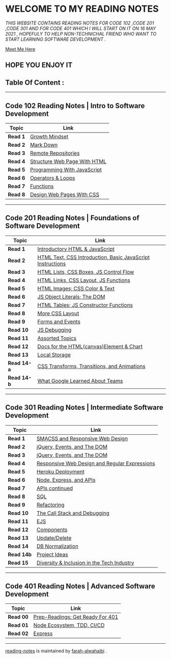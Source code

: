 # **WELCOME TO MY READING NOTES** 
*THIS WEBSITE CONTAINS READING NOTES FOR CODE 102 ,CODE 201 ,CODE 301 AND FOR CODE 401 WHICH I WILL START ON IT ON 16 MAY 2021 , HOPEFULY TO HELP NON-TECHNICHAL FRIEND WHO WANT TO START LEARNING SOFTWARE DEVELOPMENT .*

[Meet Me Here](https://github.com/farahalwahaibi/Reading-Notes/blob/main/Resume.md) 

## **HOPE YOU ENJOY IT**
## **Table Of Content :**
***
## **Code 102 Reading Notes | Intro to Software Development**
**Topic** | **Link**
----- | -----
**Read 1** | [Growth Mindset](https://github.com/farahalwahaibi/Reading-Notes/blob/main/Code-102\reading-notes\class-01.md) 
**Read 2** | [Mark Down](https://github.com/farahalwahaibi/Reading-Notes/blob/main/Code-102\reading-notes\class-02.md) 
**Read 3** | [Remote Repositories](https://github.com/farahalwahaibi/Reading-Notes/blob/main/Code-102\reading-notes\class-03.md)
**Read 4** | [Structure Web Page With HTML](https://github.com/farahalwahaibi/Reading-Notes/blob/main/Code-102\reading-notes\class-04.md)
**Read 5** | [Programming With JavaScript](https://github.com/farahalwahaibi/Reading-Notes/blob/main/Code-102\reading-notes\class-05.md)
**Read 6** | [Operators & Loops](https://github.com/farahalwahaibi/Reading-Notes/blob/main/Code-102\reading-notes\class-06.md)
**Read 7** | [Functions](https://github.com/farahalwahaibi/Reading-Notes/blob/main/Code-102\reading-notes\class-07.md)
**Read 8** | [Design Web Pages With CSS](https://github.com/farahalwahaibi/Reading-Notes/blob/main/Code-102\reading-notes\class-08.md) 
***

## **Code 201 Reading Notes | Foundations of Software Development**
**Topic** | **Link**
----- | ----- 
**Read 1** | [Introductory HTML & JavaScript](https://github.com/farahalwahaibi/Reading-Notes/blob/main/Code-201\reading-notes\class-01.md)
**Read 2** | [HTML Text, CSS Introduction, Basic JavaScript Instructions](https://github.com/farahalwahaibi/Reading-Notes/blob/main/Code-201\reading-notes\class-02.md)
**Read 3** | [HTML Lists, CSS Boxes, JS Control Flow](https://github.com/farahalwahaibi/Reading-Notes/blob/main/Code-201\reading-notes\class-03.md)
**Read 4** |[HTML Links, CSS Layout, JS Functions](https://github.com/farahalwahaibi/Reading-Notes/blob/main/Code-201\reading-notes\class-04.md)
**Read 5** | [HTML Images; CSS Color & Text](https://github.com/farahalwahaibi/Reading-Notes/blob/main/Code-201\reading-notes\class-05.md)   
**Read 6** | [JS Object Literals; The DOM](https://github.com/farahalwahaibi/Reading-Notes/blob/main/Code-201\reading-notes\class-06.md)
**Read 7** | [HTML Tables; JS Constructor Functions](https://github.com/farahalwahaibi/Reading-Notes/blob/main/Code-201\reading-notes\class-07.md)
**Read 8** | [More CSS Layout](https://github.com/farahalwahaibi/Reading-Notes/blob/main/Code-201\reading-notes\class-08.md)
**Read 9** | [Forms and Events](https://github.com/farahalwahaibi/Reading-Notes/blob/main/Code-201\reading-notes\class-09.md)
**Read 10** | [JS Debugging](https://github.com/farahalwahaibi/Reading-Notes/blob/main/Code-201\reading-notes\class-10.md)
**Read 11** | [Assorted Topics](https://github.com/farahalwahaibi/Reading-Notes/blob/main/Code-201\reading-notes\class-11.md)
**Read 12** | [Docs for the HTML(canvas)Element & Chart](https://github.com/farahalwahaibi/Reading-Notes/blob/main/Code-201\reading-notes\class-12.md)
**Read 13** | [Local Storage](https://github.com/farahalwahaibi/Reading-Notes/blob/main/Code-201\reading-notes\class-13.md)
**Read 14-a** | [CSS Transforms, Transitions, and Animations](https://github.com/farahalwahaibi/Reading-Notes/blob/main/Code-201\reading-notes\class-14a.md)
**Read 14-b** | [What Google Learned About Teams](https://github.com/farahalwahaibi/Reading-Notes/blob/main/Code-201\reading-notes\class-14b.md)
***

## **Code 301 Reading Notes | Intermediate Software Development**
**Topic** | **Link**
----- | -----
**Read 1** | [SMACSS and Responsive Web Design](https://github.com/farahalwahaibi/Reading-Notes/blob/main/Code-301\reading-notes\class-01.md)
**Read 2** | [jQuery, Events, and The DOM](https://github.com/farahalwahaibi/Reading-Notes/blob/main/Code-301\reading-notes\class-02.md)
**Read 3** | [jQuery, Events, and The DOM](https://github.com/farahalwahaibi/Reading-Notes/blob/main/Code-301\reading-notes\class-03.md)
**Read 4** | [Responsive Web Design and Regular Expressions](https://github.com/farahalwahaibi/Reading-Notes/blob/main/Code-301\reading-notes\class-04.md)
**Read 5** | [Heroku Deployment](https://github.com/farahalwahaibi/Reading-Notes/blob/main/Code-301\reading-notes\class-05.md)
**Read 6** | [Node, Express, and APIs](https://github.com/farahalwahaibi/Reading-Notes/blob/main/Code-301\reading-notes\class-06.md)
**Read 7** | [APIs continued](https://github.com/farahalwahaibi/Reading-Notes/blob/main/Code-301\reading-notes\class-07.md)
**Read 8** | [SQL](https://github.com/farahalwahaibi/Reading-Notes/blob/main/Code-301\reading-notes\class-08.md)
**Read 9** | [Refactoring](https://github.com/farahalwahaibi/Reading-Notes/blob/main/Code-301\reading-notes\class-09.md)
**Read 10** | [The Call Stack and Debugging](https://github.com/farahalwahaibi/Reading-Notes/blob/main/Code-301\reading-notes\class-10.md)
**Read 11** | [EJS](https://github.com/farahalwahaibi/Reading-Notes/blob/main/Code-301\reading-notes\class-11.md)
**Read 12** | [Components](https://github.com/farahalwahaibi/Reading-Notes/blob/main/Code-301\reading-notes\class-12.md)
**Read 13** | [Update/Delete](https://github.com/farahalwahaibi/Reading-Notes/blob/main/Code-301\reading-notes\class-13.md)
**Read 14** | [DB Normalization](https://github.com/farahalwahaibi/Reading-Notes/blob/main/Code-301\reading-notes\class-14.md)
**Read 14b** | [Project Ideas](https://github.com/farahalwahaibi/Reading-Notes/blob/main/Code-301\reading-notes\class-14b.md)
**Read 15** | [Diversity & Inclusion in the Tech Industry](https://github.com/farahalwahaibi/Reading-Notes/blob/main/Code-301\reading-notes\class-15.md)




***

## **Code 401 Reading Notes | Advanced Software Development**
**Topic** | **Link**
----- | -----
**Read 00** | [Prep-Readings: Get Ready For 401](https://github.com/farahalwahaibi/Reading-Notes/blob/main/Code-401\reading-notes\class-00.md)
**Read 01** | [Node Ecosystem, TDD, CI/CD](https://github.com/farahalwahaibi/Reading-Notes/blob/main/Code-401\reading-notes\class-01.md)
**Read 02** | [Express](https://github.com/farahalwahaibi/Reading-Notes/blob/main/Code-401\reading-notes\class-02.md)
***


[reading-notes](https://github.com/farahalwahaibi/Reading-Notes) is maintained by [farah-alwahaibi](https://github.com/farahalwahaibi) .
